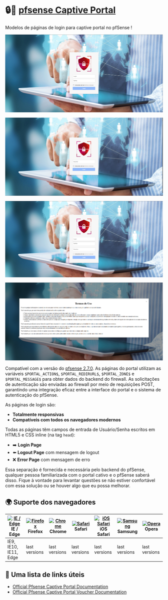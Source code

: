# :lock::door: [pfsense Captive Portal](https://doc.pfsense.org/index.php/Captive_Portal)
Modelos de páginas de login para captive portal no pfSense !

<p align="center">
  <img src="https://github.com/AlanMartines/pfSense-Captive-Portal/blob/main/screens/auth-login-password.png" alt="screenshot image of desktop" width="720px" />
</p>
<p align="center">
  <img src="https://github.com/AlanMartines/pfSense-Captive-Portal/blob/main/screens/auth-voucher.png" alt="screenshot image of desktop" width="720px" />
</p>
<p align="center">
  <img src="https://github.com/AlanMartines/pfSense-Captive-Portal/blob/main/screens/auth-login-password-voucher.png" alt="screenshot image of desktop" width="720px" />
</p>
<p align="center">
  <img src="https://github.com/AlanMartines/pfSense-Captive-Portal/blob/main/screens/termodeuso.png" alt="screenshot image of desktop" width="720px" />
</p>

Compatível com a versão do [pfsense 2.7.0](https://www.pfsense.org/download/).
As páginas do portal utilizam as variáveis `$PORTAL_ACTION$`, `$PORTAL_REDIRURL$`, `$PORTAL_ZONE$` e `$PORTAL_MESSAGE$` para obter dados do backend do firewall. As solicitações de autenticação são enviadas ao firewall por meio de requisições POST, garantindo uma integração eficaz entre a interface do portal e o sistema de autenticação do pfSense.

As páginas de login são:
- **Totalmente responsivas**
- **Compatíveis com todos os navegadores modernos**

Todas as páginas têm campos de entrada de Usuário/Senha escritos em HTML5 e CSS inline (na tag `head`):

- :arrow_right: **Login Page**
- :arrow_left: **Logout Page** com mensagem de logout
- :x: **Error Page** com mensagem de erro

Essa separação é fornecida e necessária pelo backend do pfSense, qualquer pessoa familiarizada com o portal cativo e o pfSense saberá disso. Fique à vontade para levantar questões se não estiver confortável com essa solução ou se houver algo que eu possa melhorar.

## :earth_africa: Suporte dos navegadores

| [<img src="https://raw.githubusercontent.com/alrra/browser-logos/master/src/edge/edge_48x48.png" alt="IE / Edge" width="24px" height="24px" />](http://godban.github.io/browsers-support-badges/)<br>IE / Edge | [<img src="https://raw.githubusercontent.com/alrra/browser-logos/master/src/firefox/firefox_48x48.png" alt="Firefox" width="24px" height="24px" />](http://godban.github.io/browsers-support-badges/)<br>Firefox | [<img src="https://raw.githubusercontent.com/alrra/browser-logos/master/src/chrome/chrome_48x48.png" alt="Chrome" width="24px" height="24px" />](http://godban.github.io/browsers-support-badges/)<br>Chrome | [<img src="https://raw.githubusercontent.com/alrra/browser-logos/master/src/safari/safari_48x48.png" alt="Safari" width="24px" height="24px" />](http://godban.github.io/browsers-support-badges/)<br>Safari | [<img src="https://raw.githubusercontent.com/alrra/browser-logos/master/src/safari-ios/safari-ios_48x48.png" alt="iOS Safari" width="24px" height="24px" />](http://godban.github.io/browsers-support-badges/)<br>iOS Safari | [<img src="https://raw.githubusercontent.com/alrra/browser-logos/master/src/samsung-internet/samsung-internet_48x48.png" alt="Samsung" width="24px" height="24px" />](http://godban.github.io/browsers-support-badges/)<br>Samsung | [<img src="https://raw.githubusercontent.com/alrra/browser-logos/master/src/opera/opera_48x48.png" alt="Opera" width="24px" height="24px" />](http://godban.github.io/browsers-support-badges/)<br>Opera |
| --------- | --------- | --------- | --------- | --------- | --------- | --------- |
| IE9, IE10, IE11, Edge| last versions| last versions| last versions| last versions| last versions| last versions

## :link: Uma lista de links úteis

- [Official Pfsense Captive Portal Documentation](https://doc.pfsense.org/index.php/Captive_Portal)
- [Official Pfsense Captive Portal Voucher Documentation](https://doc.pfsense.org/index.php/Captive_Portal_Vouchers)
